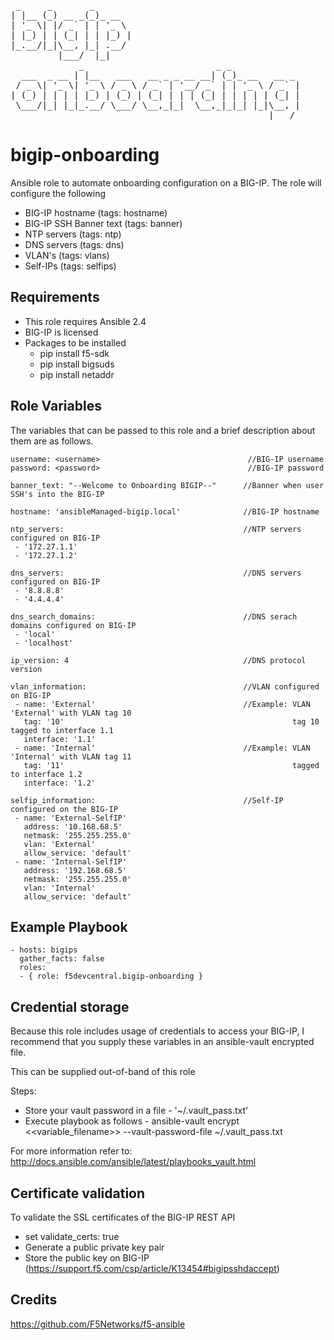 <pre>
 _     _       _                                       
| |__ (_) __ _(_)_ __                                  
| '_ \| |/ _` | | '_ \                                 
| |_) | | (_| | | |_) |                                
|_.__/|_|\__, |_| .__/                                 
         |___/  |_|                                    
             _                         _ _             
  ___  _ __ | |__   ___   __ _ _ __ __| (_)_ __   __ _ 
 / _ \| '_ \| '_ \ / _ \ / _` | '__/ _` | | '_ \ / _` |
| (_) | | | | |_) | (_) | (_| | | | (_| | | | | | (_| |
 \___/|_| |_|_.__/ \___/ \__,_|_|  \__,_|_|_| |_|\__, |
                                                 |___/ 
</pre>

# bigip-onboarding
Ansible role to automate onboarding configuration on a BIG-IP. The role will configure the following
* BIG-IP hostname (tags: hostname)
* BIG-IP SSH Banner text (tags: banner)
* NTP servers (tags: ntp)
* DNS servers (tags: dns)
* VLAN's (tags: vlans)
* Self-IPs (tags: selfips)

## Requirements
* This role requires Ansible 2.4
* BIG-IP is licensed
* Packages to be installed
  - pip install f5-sdk
  - pip install bigsuds
  - pip install netaddr

## Role Variables
The variables that can be passed to this role and a brief description about them are as follows.

```
username: <username>                                 //BIG-IP username
password: <password>                                 //BIG-IP password

banner_text: "--Welcome to Onboarding BIGIP--"      //Banner when user SSH's into the BIG-IP

hostname: 'ansibleManaged-bigip.local'              //BIG-IP hostname

ntp_servers:                                        //NTP servers configured on BIG-IP
 - '172.27.1.1'
 - '172.27.1.2'

dns_servers:                                        //DNS servers configured on BIG-IP
 - '8.8.8.8'
 - '4.4.4.4'

dns_search_domains:                                 //DNS serach domains configured on BIG-IP
 - 'local'
 - 'localhost'

ip_version: 4                                       //DNS protocol version

vlan_information:                                   //VLAN configured on BIG-IP
 - name: 'External'                                 //Example: VLAN 'External' with VLAN tag 10
   tag: '10'                                                   tag 10 tagged to interface 1.1
   interface: '1.1'                                 
 - name: 'Internal'                                 //Example: VLAN 'Internal' with VLAN tag 11 
   tag: '11'                                                   tagged to interface 1.2
   interface: '1.2'

selfip_information:                                 //Self-IP configured on the BIG-IP
 - name: 'External-SelfIP'                                        
   address: '10.168.68.5'                                         
   netmask: '255.255.255.0'
   vlan: 'External'
   allow_service: 'default'
 - name: 'Internal-SelfIP'
   address: '192.168.68.5'
   netmask: '255.255.255.0'
   vlan: 'Internal'
   allow_service: 'default'

```

## Example Playbook
```
- hosts: bigips
  gather_facts: false
  roles:
  - { role: f5devcentral.bigip-onboarding }

```

## Credential storage

Because this role includes usage of credentials to access your BIG-IP, I recommend that you supply these variables in an ansible-vault encrypted file.

This can be supplied out-of-band of this role

Steps:
- Store your vault password in a file - '~/.vault_pass.txt'
- Execute playbook as follows - ansible-vault encrypt <<variable_filename>> --vault-password-file ~/.vault_pass.txt

For more information refer to: http://docs.ansible.com/ansible/latest/playbooks_vault.html

## Certificate validation
To validate the SSL certificates of the BIG-IP REST API
- set validate_certs: true
- Generate a public private key pair
- Store the public key on BIG-IP (https://support.f5.com/csp/article/K13454#bigipsshdaccept)

## Credits
https://github.com/F5Networks/f5-ansible
